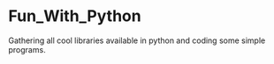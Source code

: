 # Fun_With_Python
Gathering all cool libraries available in python and coding some simple programs.
